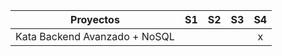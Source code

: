 | Proyectos                            | S1 | S2 | S3 | S4 |
|---------------------------------------|:--:|:--:|:--:|:--:|
| Kata Backend Avanzado + NoSQL                      |    |   |    |  x  |